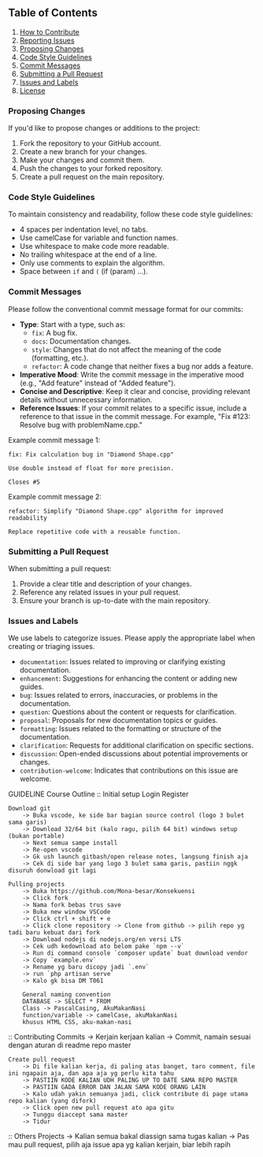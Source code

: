 ## Table of Contents
1. [How to Contribute](#how-to-contribute)
2. [Reporting Issues](#reporting-issues)
3. [Proposing Changes](#proposing-changes)
4. [Code Style Guidelines](#code-style-guidelines)
5. [Commit Messages](#commit-messages)
6. [Submitting a Pull Request](#submitting-a-pull-request)
7. [Issues and Labels](#issues-and-labels)
8. [License](#license)

### Proposing Changes
If you'd like to propose changes or additions to the project:

1. Fork the repository to your GitHub account.
2. Create a new branch for your changes.
3. Make your changes and commit them.
4. Push the changes to your forked repository.
5. Create a pull request on the main repository.

### Code Style Guidelines
To maintain consistency and readability, follow these code style guidelines:

- 4 spaces per indentation level, no tabs.
- Use camelCase for variable and function names. 
- Use whitespace to make code more readable.
- No trailing whitespace at the end of a line.
- Only use comments to explain the algorithm.
- Space between `if` and `(` (if (param) ...).

### Commit Messages
Please follow the conventional commit message format for our commits:

- **Type**: Start with a type, such as:
    - `fix`:  A bug fix.
    - `docs`: Documentation changes.
    - `style`: Changes that do not affect the meaning of the code (formatting, etc.).
    - `refactor`: A code change that neither fixes a bug nor adds a feature.
- **Imperative Mood**: Write the commit message in the imperative mood (e.g., "Add feature" instead of "Added feature").
- **Concise and Descriptive**: Keep it clear and concise, providing relevant details without unnecessary information.
- **Reference Issues**: If your commit relates to a specific issue, include a reference to that issue in the commit message. For example, "Fix #123: Resolve bug with problemName.cpp."

Example commit message 1:
```
fix: Fix calculation bug in "Diamond Shape.cpp"

Use double instead of float for more precision.

Closes #5
```

Example commit message 2:
```
refactor: Simplify "Diamond Shape.cpp" algorithm for improved readability

Replace repetitive code with a reusable function.
```

### Submitting a Pull Request
When submitting a pull request:

1. Provide a clear title and description of your changes.
2. Reference any related issues in your pull request.
3. Ensure your branch is up-to-date with the main repository.

### Issues and Labels
We use labels to categorize issues. Please apply the appropriate label when creating or triaging issues.

- `documentation`: Issues related to improving or clarifying existing documentation.
- `enhancement`: Suggestions for enhancing the content or adding new guides.
- `bug`: Issues related to errors, inaccuracies, or problems in the documentation.
- `question`: Questions about the content or requests for clarification.
- `proposal`: Proposals for new documentation topics or guides.
- `formatting`: Issues related to the formatting or structure of the documentation.
- `clarification`: Requests for additional clarification on specific sections.
- `discussion`: Open-ended discussions about potential improvements or changes.
- `contribution-welcome`: Indicates that contributions on this issue are welcome.

GUIDELINE
Course Outline
:: Initial setup
	Login Register

	Download git
		-> Buka vscode, ke side bar bagian source control (logo 3 bulet sama garis)
		-> Download 32/64 bit (kalo ragu, pilih 64 bit) windows setup (bukan portable)
		-> Next semua sampe install
		-> Re-open vscode
		-> Gk ush launch gitbash/open release notes, langsung finish aja
		-> Cek di side bar yang logo 3 bulet sama garis, pastiin nggk disuruh donwload git lagi

	Pulling projects
		-> Buka https://github.com/Mona-besar/Konsekuensi
		-> Click fork
		-> Nama fork bebas trus save
		-> Buka new window VSCode
		-> Click ctrl + shift + e
		-> Click clone repository -> Clone from github -> pilih repo yg tadi baru kebuat dari fork
		-> Download nodejs di nodejs.org/en versi LTS
		-> Cek udh kedownload ato belom pake `npm --v`
		-> Run di command console `composer update` buat download vendor
		-> Copy `example.env`
		-> Rename yg baru dicopy jadi `.env`
		-> run `php artisan serve`
		-> Kalo gk bisa DM T061
	
		General naming convention
		DATABASE -> SELECT * FROM
		Class -> PascalCasing, AkuMakanNasi
		function/variable -> camelCase, akuMakanNasi
		khusus HTML CSS, aku-makan-nasi

:: Contributing
	Commits
		-> Kerjain kerjaan kalian
		-> Commit, namain sesuai dengan aturan di readme repo master

	Create pull request
		-> Di file kalian kerja, di paling atas banget, taro comment, file ini ngapain aja, dan apa aja yg perlu kita tahu
		-> PASTIIN KODE KALIAN UDH PALING UP TO DATE SAMA REPO MASTER
		-> PASTIIN GADA ERROR DAN JALAN SAMA KODE ORANG LAIN
		-> Kalo udah yakin semuanya jadi, click contribute di page utama repo kalian (yang difork)
		-> Click open new pull request ato apa gitu
		-> Tunggu diaccept sama master
		-> Tidur

:: Others
	Projects
		-> Kalian semua bakal diassign sama tugas kalian
		-> Pas mau pull request, pilih aja issue apa yg kalian kerjain, biar lebih rapih
